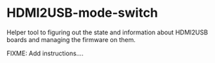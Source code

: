 # HDMI2USB-mode-switch

Helper tool to figuring out the state and information about HDMI2USB boards and
managing the firmware on them.

FIXME: Add instructions....
